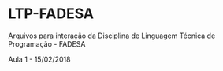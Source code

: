 # LTP-FADESA
Arquivos para interação da Disciplina de Linguagem Técnica de Programação - FADESA

Aula 1 - 15/02/2018
